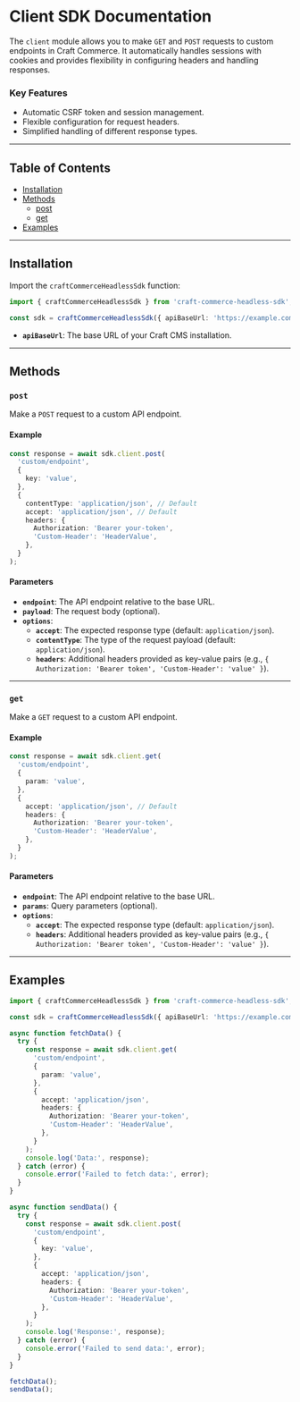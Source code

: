 # Client SDK Documentation

The `client` module allows you to make `GET` and `POST` requests to custom endpoints in Craft Commerce. It automatically handles sessions with cookies and provides flexibility in configuring headers and handling responses.

### Key Features

- Automatic CSRF token and session management.
- Flexible configuration for request headers.
- Simplified handling of different response types.

---

## Table of Contents

- [Installation](#installation)
- [Methods](#methods)
  - [post](#post)
  - [get](#get)
- [Examples](#examples)

---

## Installation

Import the `craftCommerceHeadlessSdk` function:

```typescript
import { craftCommerceHeadlessSdk } from 'craft-commerce-headless-sdk';

const sdk = craftCommerceHeadlessSdk({ apiBaseUrl: 'https://example.com/' });
```

- **`apiBaseUrl`**: The base URL of your Craft CMS installation.

---

## Methods

### `post`

Make a `POST` request to a custom API endpoint.

#### Example

```typescript
const response = await sdk.client.post(
  'custom/endpoint',
  {
    key: 'value',
  },
  {
    contentType: 'application/json', // Default
    accept: 'application/json', // Default
    headers: {
      Authorization: 'Bearer your-token',
      'Custom-Header': 'HeaderValue',
    },
  }
);
```

#### Parameters

- **`endpoint`**: The API endpoint relative to the base URL.
- **`payload`**: The request body (optional).
- **`options`**:
  - **`accept`**: The expected response type (default: `application/json`).
  - **`contentType`**: The type of the request payload (default: `application/json`).
  - **`headers`**: Additional headers provided as key-value pairs (e.g., `{ Authorization: 'Bearer token', 'Custom-Header': 'value' }`).

---

### `get`

Make a `GET` request to a custom API endpoint.

#### Example

```typescript
const response = await sdk.client.get(
  'custom/endpoint',
  {
    param: 'value',
  },
  {
    accept: 'application/json', // Default
    headers: {
      Authorization: 'Bearer your-token',
      'Custom-Header': 'HeaderValue',
    },
  }
);
```

#### Parameters

- **`endpoint`**: The API endpoint relative to the base URL.
- **`params`**: Query parameters (optional).
- **`options`**:
  - **`accept`**: The expected response type (default: `application/json`).
  - **`headers`**: Additional headers provided as key-value pairs (e.g., `{ Authorization: 'Bearer token', 'Custom-Header': 'value' }`).

---

## Examples

```typescript
import { craftCommerceHeadlessSdk } from 'craft-commerce-headless-sdk';

const sdk = craftCommerceHeadlessSdk({ apiBaseUrl: 'https://example.com/' });

async function fetchData() {
  try {
    const response = await sdk.client.get(
      'custom/endpoint',
      {
        param: 'value',
      },
      {
        accept: 'application/json',
        headers: {
          Authorization: 'Bearer your-token',
          'Custom-Header': 'HeaderValue',
        },
      }
    );
    console.log('Data:', response);
  } catch (error) {
    console.error('Failed to fetch data:', error);
  }
}

async function sendData() {
  try {
    const response = await sdk.client.post(
      'custom/endpoint',
      {
        key: 'value',
      },
      {
        accept: 'application/json',
        headers: {
          Authorization: 'Bearer your-token',
          'Custom-Header': 'HeaderValue',
        },
      }
    );
    console.log('Response:', response);
  } catch (error) {
    console.error('Failed to send data:', error);
  }
}

fetchData();
sendData();
```
